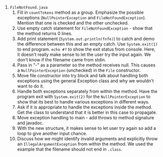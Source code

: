 1. `FileNotFound.java`
   1. Fill in `countTokens` method as a group. Emphasize the possible exceptions (`NullPointerException` and `FileNotFoundException`).
      Mention that one is checked and the other unchecked.
   1. Use empty catch statement for `FileNotFoundException` - show that the method returns 0 lines.
   1. Add print statement (`System.out.println(fnfe)`) to catch and demo the difference between this
      and an empty catch. Use `System.exit(1)` to end program. `echo #?` to show the exit status from console.
      Here, it doesn't really make sense to let the user try the input again. We don't know if the
      filename came from stdin.
   1. Pass in "-" as a parameter so the method receives null. This causes a `NullPointerException`
      (unchecked) in the `File` constructor. 
   1. Move file constructor into try block and talk about handling both exceptions using the general
      Exception class and why we wouldn't want to do it.
   1. Handle both exceptions separately from within the method. Have the program exit with `System.exit(2)` for
      the `NullPointerException` to show that its best to handle various exceptions in different ways.
   1. Ask if it is appropriate to handle the exceptions inside the method. Get the class to understand
      that it is better in this case to propagate.
   1. Move exception handling to main - add throws to method signature and javadoc.
   1. With the new structure, it makes sense to let user try again so add a loop to give another
      input chance.
   1. Discuss how we might identify invalid arguments and explicitly throw an
      `IllegalArgumentException` from within the method. We used the example that the filename
      should not end in `.class`.
